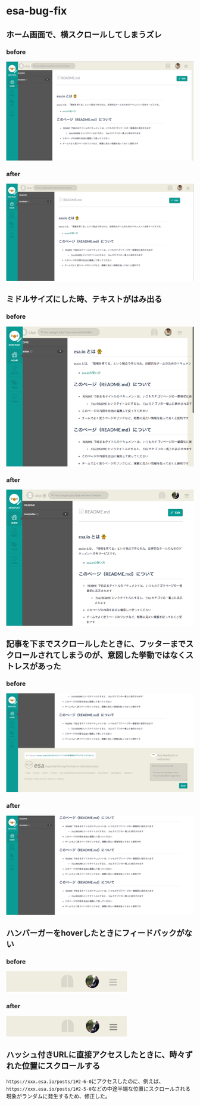 # esa-bug-fix

## ホーム画面で、横スクロールしてしまうズレ

### before
![](/img/zure1.png)

### after
![](/img/zure2.png)



## ミドルサイズにした時、テキストがはみ出る

### before
![](/img/hamideru1.png)

### after
![](/img/hamideru2.png)



## 記事を下までスクロールしたときに、フッターまでスクロールされてしまうのが、意図した挙動ではなくストレスがあった

### before
![](/img/scroll1.png)

### after
![](/img/scroll2.png)



## ハンバーガーをhoverしたときにフィードバックがない

### before
![](/img/hmb1.png)

### after
![](/img/hmb2.png)



## ハッシュ付きURLに直接アクセスしたときに、時々ずれた位置にスクロールする

`https://xxx.esa.io/posts/1#2-6-0`にアクセスしたのに、例えば、`https://xxx.esa.io/posts/1#2-5-0`などの中途半端な位置にスクロールされる現象がランダムに発生するため、修正した。
